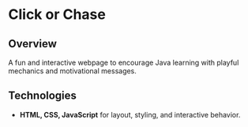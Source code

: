 # Click or Chase

## Overview
A fun and interactive webpage to encourage Java learning with playful mechanics and motivational messages.

## Technologies
- **HTML, CSS, JavaScript** for layout, styling, and interactive behavior.
